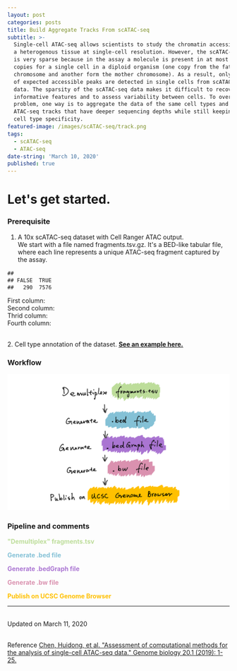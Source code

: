 ```yaml
---
layout: post
categories: posts
title: Build Aggregate Tracks From scATAC-seq
subtitle: >-
  Single-cell ATAC-seq allows scientists to study the chromatin accessibility of
  a heterogenous tissue at single-cell resolution. However, the scATAC-seq data
  is very sparse because in the assay a molecule is present in at most two
  copies for a single cell in a diploid organism (one copy from the father
  chromosome and another form the mother chromosome). As a result, only 1– 10%
  of expected accessible peaks are detected in single cells from scATAC-seq
  data. The sparsity of the scATAC-seq data makes it difficult to recover
  informative features and to assess variability between cells. To overcome this
  problem, one way is to aggregate the data of the same cell types and generate
  ATAC-seq tracks that have deeper sequencing depths while still keeping the
  cell type specificity.
featured-image: /images/scATAC-seq/track.png
tags:
  - scATAC-seq
  - ATAC-seq
date-string: 'March 10, 2020'
published: true
---
```


# Let's get started.

### Prerequisite
1. A 10x scATAC-seq dataset with Cell Ranger ATAC output.
<br>We start with a file named fragments.tsv.gz. It's a BED-like tabular file, where each line represents a unique ATAC-seq fragment captured by the assay. 

<pre><code>## 
## FALSE  TRUE 
##   290  7576</code></pre>

First column:
<br>Second column:
<br>Thrid column:
<br>Fourth column:

<br>2. Cell type annotation of the dataset. <u><b><a href="https://satijalab.org/seurat/v3.1/atacseq_integration_vignette.html">See an example here.</a></b></u>

### Workflow
<img src="/images/scATAC-seq/workflow.png">

### Pipeline and comments
<p style="color:#bddd9a"> <b>"Demultiplex" fragments.tsv</b> </p>
<p style="color:#84c1d6"> <b>Generate .bed file</b> </p>
<p style="color:#aa75d2"> <b>Generate .bedGraph file</b> </p>
<p style="color:#da91af"> <b>Generate .bw file</b> </p>
<p style="color:#ffc000"> <b>Publish on UCSC Genome Browser</b> </p>

<hr>
<br>Updated on March 11, 2020


<br>Reference
[Chen, Huidong, et al. "Assessment of computational methods for the analysis of single-cell ATAC-seq data." Genome biology 20.1 (2019): 1-25.](https://genomebiology.biomedcentral.com/articles/10.1186/s13059-019-1854-5)
